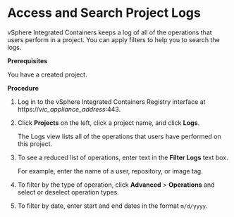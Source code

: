# Access and Search Project Logs #

vSphere Integrated Containers keeps a log of all of the operations that users perform in a project. You can apply filters to help you to search the logs.

**Prerequisites**

You have a created project.

**Procedure**

1. Log in to the vSphere Integrated Containers Registry interface at https://<i>vic_appliance_address</i>:443.
2. Click **Projects** on the left, click a project name, and click **Logs**.

   The Logs view lists all of the operations that users have performed on this project.
3. To see a reduced list of operations, enter text in the **Filter Logs** text box.

   For example, enter the name of a user, repository, or image tag.
4. To filter by the type of operation, click **Advanced** > **Operations** and select or deselect operation types.
5. To filter by date, enter start and end dates in the format `m/d/yyyy`.



